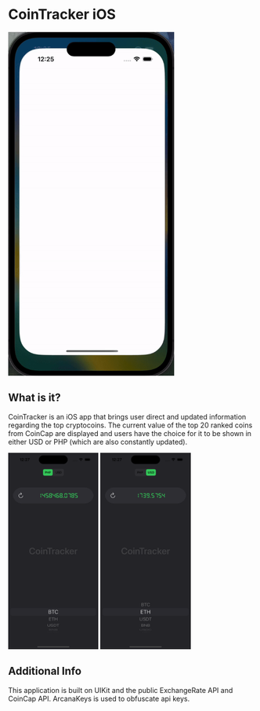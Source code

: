 # CoinTracker iOS

<img src="https://github.com/SebastianMorado/CoinTracker-iOS/blob/main/Documentation/gif.gif" height="700">

## What is it?

CoinTracker is an iOS app that brings user direct and updated information regarding the top cryptocoins. The current value of the top 20 ranked coins from CoinCap are displayed and users have the choice for it to be shown in either USD or PHP (which are also constantly updated).

<img src="https://github.com/SebastianMorado/CoinTracker-iOS/blob/main/Documentation/1.png" height="400"> <img src="https://github.com/SebastianMorado/CoinTracker-iOS/blob/main/Documentation/2.png" height="400">


## Additional Info

This application is built on UIKit and the public ExchangeRate API and CoinCap API. ArcanaKeys is used to obfuscate api keys.

